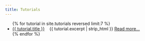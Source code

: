 ```yaml
---
title: Tutorials
---
```

<ul>
{% for tutorial in site.tutorials reversed limit:7 %}
  <li>
    <a href="{{ tutorial.url }}">{{ tutorial.title }}</a>&nbsp;&nbsp;&nbsp;
    {{ tutorial.excerpt | strip_html }} <a href="{{ tutorial.url }}"> Read&nbsp;more...</a>
  </li>
{% endfor %}
</ul>
